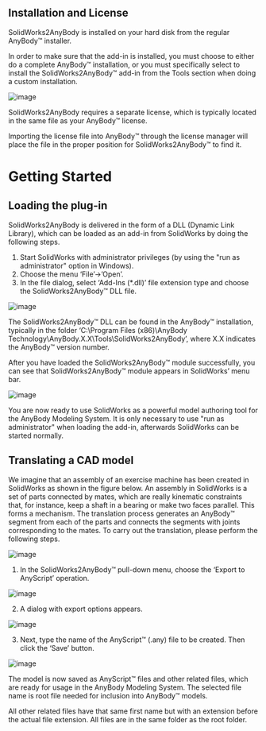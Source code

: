 ## Installation and License

SolidWorks2AnyBody is installed on your hard disk from the regular AnyBody™ installer.

In order to make sure that the add-in is installed, you must choose to either do a complete AnyBody™ installation,
or you must specifically select to install the SolidWorks2AnyBody™ add-in from the Tools section when doing a custom installation.

![image](https://cloud.githubusercontent.com/assets/22542671/20789662/8f9b3432-b7b5-11e6-87a6-1fccf9b9eba3.png)

SolidWorks2AnyBody requires a separate license, which is typically located in the same file as your AnyBody™ license.

Importing the license file into AnyBody™ through the license manager will place the file in the proper position for SolidWorks2AnyBody™ to find it.

# Getting Started

## Loading the plug-in

SolidWorks2AnyBody is delivered in the form of a DLL (Dynamic Link Library), which can be loaded as an add-in from SolidWorks by doing the following steps.

1. Start SolidWorks with administrator privileges (by using the "run as administrator" option in Windows).
2. Choose the menu ‘File’->’Open’.
3. In the file dialog, select ‘Add-Ins (*.dll)’ file extension type and choose the SolidWorks2AnyBody™ DLL file.

![image](https://cloud.githubusercontent.com/assets/22542671/20789704/bc8c0c64-b7b5-11e6-862d-01b37ce5fe13.png)

The SolidWorks2AnyBody™ DLL can be found in the AnyBody™ installation, typically in the folder ‘C:\Program Files (x86)\AnyBody Technology\AnyBody.X.X\Tools\SolidWorks2AnyBody’, where X.X indicates the AnyBody™ version number.

After you have loaded the SolidWorks2AnyBody™ module successfully, you can see that SolidWorks2AnyBody™ module appears in SolidWorks’ menu bar.

![image](https://cloud.githubusercontent.com/assets/22542671/20789719/d01313fe-b7b5-11e6-8440-4d9ecd611c04.png)

You are now ready to use SolidWorks as a powerful model authoring tool for the AnyBody Modeling System. It is only necessary to use "run as administrator" when loading the add-in, afterwards SolidWorks can be started normally.

## Translating a CAD model

We imagine that an assembly of an exercise machine has been created in SolidWorks as shown in the figure below. An assembly in SolidWorks is a set of parts connected by mates, which are really kinematic constraints that, for instance, keep a shaft in a bearing or make two faces parallel. This forms a mechanism. The translation process generates an AnyBody™ segment from each of the parts and connects the segments with joints corresponding to the mates. To carry out the translation, please perform the following steps.

![image](https://cloud.githubusercontent.com/assets/22542671/20789745/e3940fc8-b7b5-11e6-8622-a993daf9af62.png)

1. In the SolidWorks2AnyBody™ pull-down menu, choose the ‘Export to AnyScript’ operation.

![image](https://cloud.githubusercontent.com/assets/22542671/20789755/f174419e-b7b5-11e6-814b-881a8996510c.png)

2. A dialog with export options appears.

![image](https://cloud.githubusercontent.com/assets/22542671/20789768/fe60e808-b7b5-11e6-9bb5-153d61d9e4d1.png)

3. Next, type the name of the AnyScript™ (.any) file to be created. Then click the ‘Save’ button.

![image](https://cloud.githubusercontent.com/assets/22542671/20789788/0c87febc-b7b6-11e6-9845-5538abaae427.png)

The model is now saved as AnyScript™ files and other related files, which are ready for usage in the AnyBody Modeling System. The selected file name is root file needed for inclusion into AnyBody™ models.

All other related files have that same first name but with an extension before the actual file extension. All files are in the same folder as the root folder.
